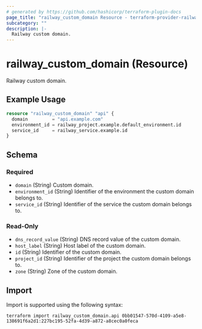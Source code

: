 ```yaml
---
# generated by https://github.com/hashicorp/terraform-plugin-docs
page_title: "railway_custom_domain Resource - terraform-provider-railway"
subcategory: ""
description: |-
  Railway custom domain.
---
```


# railway_custom_domain (Resource)

Railway custom domain.

## Example Usage

```terraform
resource "railway_custom_domain" "api" {
  domain         = "api.example.com"
  environment_id = railway_project.example.default_environment.id
  service_id     = railway_service.example.id
}
```

<!-- schema generated by tfplugindocs -->
## Schema

### Required

- `domain` (String) Custom domain.
- `environment_id` (String) Identifier of the environment the custom domain belongs to.
- `service_id` (String) Identifier of the service the custom domain belongs to.

### Read-Only

- `dns_record_value` (String) DNS record value of the custom domain.
- `host_label` (String) Host label of the custom domain.
- `id` (String) Identifier of the custom domain.
- `project_id` (String) Identifier of the project the custom domain belongs to.
- `zone` (String) Zone of the custom domain.

## Import

Import is supported using the following syntax:

```shell
terraform import railway_custom_domain.api 0bb01547-570d-4109-a5e8-138691f6a2d1:227bc195-52fa-4d39-a872-a8cec0a0feca
```
